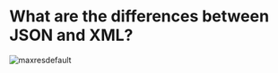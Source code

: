 # What are the differences between JSON and XML?


![maxresdefault](https://github.com/thakurdiwakar/Interview-Skills-Development/assets/76618190/e795b4c0-66ef-4b84-9d97-a539229a3aea)
